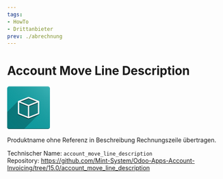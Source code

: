 ```yaml
---
tags:
- HowTo
- Drittanbieter
prev: ./abrechnung
---
```

# Account Move Line Description

![icon_oms_box](assets/icon_oms_box.png)

Produktname ohne Referenz in Beschreibung Rechnungszeile übertragen.

Technischer Name: `account_move_line_description`\
Repository: <https://github.com/Mint-System/Odoo-Apps-Account-Invoicing/tree/15.0/account_move_line_description>
